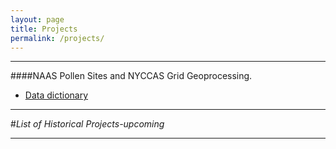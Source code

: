 ```yaml
---
layout: page
title: Projects
permalink: /projects/
---
```


<!--This is the base Jekyll theme. You can find out more info about customizing your Jekyll theme, as well as basic Jekyll usage documentation at [jekyllrb.com](http://jekyllrb.com/)

You can find the source code for the Jekyll new theme at: [github.com/jglovier/jekyll-new](https://github.com/jglovier/jekyll-new)

You can find the source code for Jekyll at [github.com/jekyll/jekyll](https://github.com/jekyll/jekyll)
-->

---

####NAAS Pollen Sites and NYCCAS Grid Geoprocessing.
* [Data dictionary](http://beh-gis.github.io/projects/data_dictionary/naas_pollen_grid_variables_data_dictionary_20150128.pdf)

---

#*List of Historical Projects-upcoming*

---


